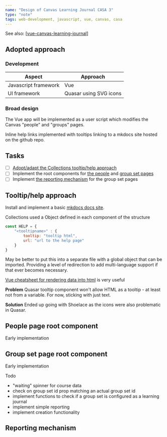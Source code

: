```yaml
---
name: "Design of Canvas Learning Journal CASA 3"
type: "note"
tags: web-development, javascript, vue, canvas, casa
---
```


See also: [[vue-canvas-learning-journal]]

## Adopted approach

### Development

| Aspect | Approach |
| --- | --- |
| Javascript framework | Vue |
| UI framework | Quasar using SVG icons |

### Broad design

The Vue app will be implemented as a user script which modifies the Canvas "people" and "groups" pages.

Inline help links implemented with tooltips linking to a mkdocs site hosted on the github repo.

## Tasks

- [ ] [Adopt/adapt the Collections tooltip/help approach](#tooltip/help-approach)
- [ ] Implement the root components for [the people](#people-page-root-component) and [group set pages](#group-set-page-root-component)
- [ ] Implement [the reporting mechanism](#reporting-mechanism) for the group set pages

## Tooltip/help approach

Install and implement a basic [mkdocs docs site](https://djplaner.github.io/canvas-learning-journal/).

Collections used a Object defined in each component of the structure 

```javascript
const HELP = {
    "<tooltipname>" : {
        tooltip: "tooltip html",
        url: "url to the help page"
    }
}
```
May be better to put this into a separate file with a global object that can be imported. Providing a level of redirection to add multi-language support if that ever becomes necessary.

[Vue cheatsheet for rendering data into html](https://dev.to/kontent_ai/vue-js-cheat-sheet-rendering-data-into-html-4d8g) is very useful

**Problem** Quasar tooltip component won't allow HTML as a tooltip - at least not from a variable. For now, sticking with just text.

**Solution** Ended up going with Shoelace as the icons were also problematic in Quasar.

## People page root component

Early implementation

## Group set page root component

Early implementation

Todo 

- "waiting" spinner for course data
- check on group set id prop matching an actual group set id
- implement functions to check if a group set is configured as a learning journal
- implement simple reporting
- implement creation functionality


## Reporting mechanism

[//begin]: # "Autogenerated link references for markdown compatibility"
[vue-canvas-learning-journal]: vue-canvas-learning-journal "vue-canvas-learning-journal"
[//end]: # "Autogenerated link references"